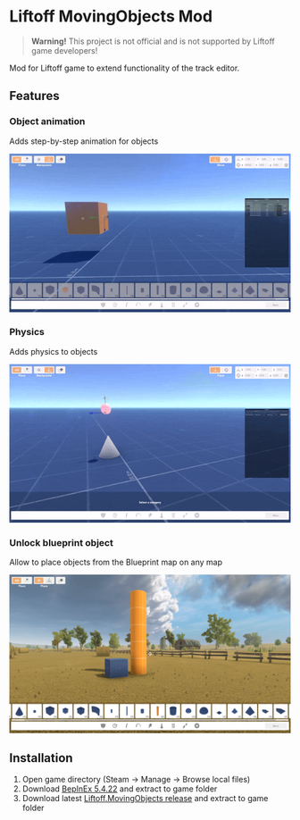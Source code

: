 # Liftoff MovingObjects Mod

> **Warning!** This project is not official and is not supported by Liftoff game developers!

Mod for Liftoff game to extend functionality of the track editor.

## Features


### Object animation
Adds step-by-step animation for objects

![Animation demo](images/animation.gif)

### Physics

Adds physics to objects

![Physics demo](images/physics.gif)

### Unlock blueprint object

Allow to place objects from the Blueprint map on any map

![Blueprint objects demo](images/blueprint.png)


## Installation

 1. Open game directory (Steam -> Manage -> Browse local files)
 2. Download [BepInEx 5.4.22](https://github.com/BepInEx/BepInEx/releases/download/v5.4.22/BepInEx_x64_5.4.22.0.zip) and extract to game folder
 3. Download latest [Liftoff.MovingObjects release](https://github.com/ps-hek/Liftoff.MovingObjects/releases/latest) and extract to game folder
